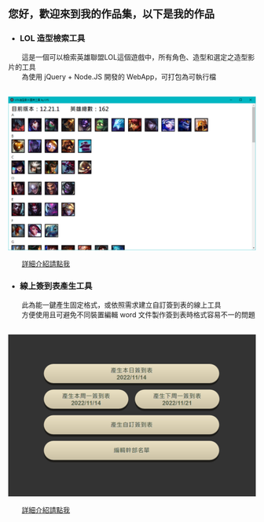 ## 您好，歡迎來到我的作品集，以下是我的作品
* ### LOL 造型檢索工具 <br />
&nbsp; &nbsp; &nbsp; &nbsp;這是一個可以檢索英雄聯盟LOL這個遊戲中，所有角色、造型和選定之造型影片的工具 <br />
&nbsp; &nbsp; &nbsp; &nbsp;為使用 jQuery + Node.JS 開發的 WebApp，可打包為可執行檔 <br />

&nbsp; &nbsp; &nbsp; &nbsp;<img src="https://github.com/youshenliang/portfolio/blob/main/LoL-Skin-Viewer/imgs/list_all_champions.png" width="600"> 

&nbsp; &nbsp; &nbsp; &nbsp;[詳細介紹請點我](https://github.com/youshenliang/portfolio/tree/main/LoL-Skin-Viewer)



* ### 線上簽到表產生工具 <br />
&nbsp; &nbsp; &nbsp; &nbsp;此為能一鍵產生固定格式，或依照需求建立自訂簽到表的線上工具 <br />
&nbsp; &nbsp; &nbsp; &nbsp;方便使用且可避免不同裝置編輯 word 文件製作簽到表時格式容易不一的問題 <br />

&nbsp; &nbsp; &nbsp; &nbsp;<img src="https://github.com/youshenliang/portfolio/blob/main/Online-Sign-Sheet-Generator/imgs/main.png" width="600">

&nbsp; &nbsp; &nbsp; &nbsp;[詳細介紹請點我](https://github.com/youshenliang/portfolio/tree/main/Online-Sign-Sheet-Generator)
